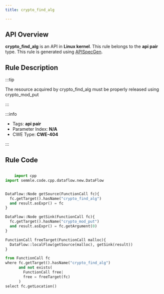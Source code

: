 ```yaml
---
title: crypto_find_alg

---
```



## API Overview
**crypto_find_alg** is an API in **Linux kernel**. This rule belongs to the **api pair** type. This rule is generated using [APISpecGen](../../tools/APISpecGen).
## Rule Description

:::tip

The resource acquired by crypto_find_alg must be properly released using crypto_mod_put

:::

:::info

- Tags: **api pair**
- Parameter Index: **N/A**
- CWE Type: **CWE-404**

:::

## Rule Code
```python

    import cpp
import semmle.code.cpp.dataflow.new.DataFlow


DataFlow::Node getSource(FunctionCall fc){
  fc.getTarget().hasName("crypto_find_alg")
  and result.asExpr() = fc
}

DataFlow::Node getSink(FunctionCall fc){
  fc.getTarget().hasName("crypto_mod_put")
  and result.asExpr() = fc.getArgument(0)
}

FunctionCall freeTarget(FunctionCall malloc){
  DataFlow::localFlow(getSource(malloc), getSink(result))
}

from FunctionCall fc
where fc.getTarget().hasName("crypto_find_alg")
      and not exists(
        FunctionCall free| 
        free = freeTarget(fc)
      )
select fc.getLocation()

    
```